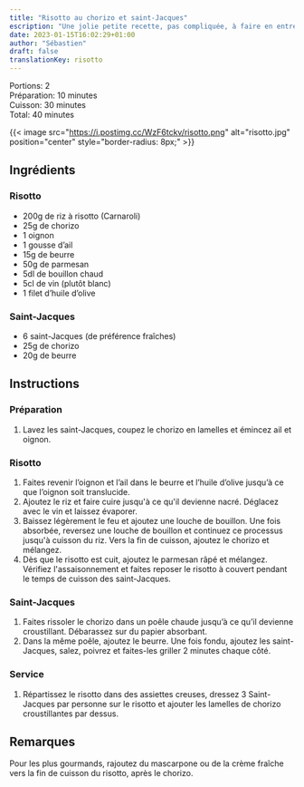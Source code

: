 ```yaml
---
title: "Risotto au chorizo et saint-Jacques"
escription: "Une jolie petite recette, pas compliquée, à faire en entrée ou plat principal."
date: 2023-01-15T16:02:29+01:00
author: "Sébastien"
draft: false
translationKey: risotto
---
```


Portions: 2  
Préparation: 10 minutes  
Cuisson: 30 minutes  
Total: 40 minutes

{{< image src="https://i.postimg.cc/WzF6tckv/risotto.png" alt="risotto.jpg" position="center" style="border-radius: 8px;" >}}

## Ingrédients

### Risotto
- 200g de riz à risotto (Carnaroli)
- 25g de chorizo
- 1 oignon
- 1 gousse d’ail
- 15g de beurre
- 50g de parmesan
- 5dl de bouillon chaud
- 5cl de vin (plutôt blanc)
- 1 filet d’huile d’olive

### Saint-Jacques
- 6 saint-Jacques (de préférence fraîches)
- 25g de chorizo
- 20g de beurre


## Instructions

### Préparation
1. Lavez les saint-Jacques, coupez le chorizo en lamelles et émincez ail et oignon.

### Risotto
1. Faites revenir l’oignon et l’ail dans le beurre et l’huile d’olive jusqu’à ce que l’oignon soit translucide.
2. Ajoutez le riz et faire cuire jusqu'à ce qu'il devienne nacré. Déglacez avec le vin et laissez évaporer. 
3. Baissez légèrement le feu et ajoutez une louche de bouillon. Une fois absorbée, reversez une louche de bouillon et continuez ce processus jusqu'à cuisson du riz. Vers la fin de cuisson, ajoutez le chorizo et mélangez.
4. Dès que le risotto est cuit, ajoutez le parmesan râpé et mélangez. Vérifiez l'assaisonnement et faites reposer le risotto à couvert pendant le temps de cuisson des saint-Jacques.

### Saint-Jacques
1. Faites rissoler le chorizo dans un poêle chaude jusqu’à ce qu’il devienne croustillant. Débarassez sur du papier absorbant.
2. Dans la même poêle, ajoutez le beurre. Une fois fondu, ajoutez les saint-Jacques, salez, poivrez et faites-les griller 2 minutes chaque côté.

### Service
1. Répartissez le risotto dans des assiettes creuses, dressez 3 Saint-Jacques par personne sur le risotto et ajouter les lamelles de chorizo croustillantes par dessus.


## Remarques

Pour les plus gourmands, rajoutez du mascarpone ou de la crème fraîche vers la fin de cuisson du risotto, après le chorizo.